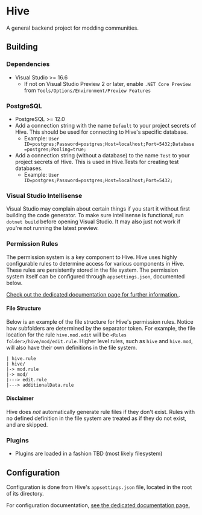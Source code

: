 # Hive

A general backend project for modding communities.

## Building

### Dependencies

- Visual Studio >= 16.6
  - If not on Visual Studio Preview 2 or later, enable `.NET Core Preview` from `Tools/Options/Environment/Preview Features`

### PostgreSQL

- PostgreSQL >= 12.0
- Add a connection string with the name `Default` to your project secrets of Hive. This should be used for connecting to 
  Hive's specific database.
  - Example: `User ID=postgres;Password=postgres;Host=localhost;Port=5432;Database=postgres;Pooling=true;`
- Add a connection string (without a database) to the name `Test` to your project secrets of Hive. This is used in Hive.Tests for creating test databases.
  - Example: `User ID=postgres;Password=postgres;Host=localhost;Port=5432;`

### Visual Studio Intellisense

Visual Studio may complain about certain things if you start it without first building the code generator.
To make sure intellisense is functional, run `dotnet build` before opening Visual Studio. It may also just
not work if you're not running the latest preview.

### Permission Rules

The permission system is a key component to Hive. Hive uses highly configurable rules to determine access for various components in Hive.
These rules are persistently stored in the file system. The permission system itself can be configured through `appsettings.json`, documented below.

[Check out the dedicated documentation page for further information.](https://github.com/Atlas-Rhythm/Hive/blob/master/Hive.Permissions/docs/Usage.md).

#### File Structure

Below is an example of the file structure for Hive's permission rules. Notice how subfolders are determined by the separator token.
For example, the file location for the rule `hive.mod.edit` will be `<Rules folder>/hive/mod/edit.rule`.
Higher level rules, such as `hive` and `hive.mod`, will also have their own definitions in the file system.

```
| hive.rule
| hive/
|-> mod.rule
|-> mod/
|---> edit.rule
|---> additionalData.rule
```

#### Disclaimer

Hive does *not* automatically generate rule files if they don't exist.
Rules with no defined definition in the file system are treated as if they do not exist, and are skipped.

### Plugins

- Plugins are loaded in a fashion TBD (most likely filesystem)

## Configuration

Configuration is done from Hive's `appsettings.json` file, located in the root of its directory.

For configuration documentation, [see the dedicated documentation page.](https://github.com/Atlas-Rhythm/Hive/blob/master/Hive/docs/Configuration.md)